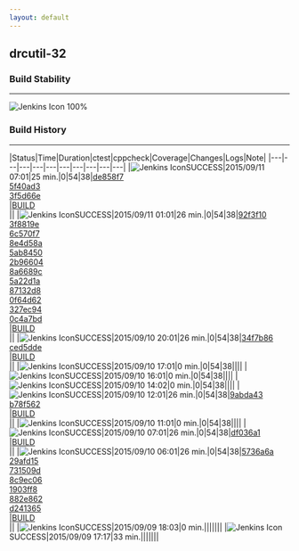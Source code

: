 ```yaml
---
layout: default
---
```

## drcutil-32
### Build Stability
___
![Jenkins Icon](http://jenkinshrg.github.io/images/48x48/health-80plus.png)
100%
  
### Build History
___
|Status|Time|Duration|<span class='badge'>ctest</span>|<span class='badge'>cppcheck</span>|Coverage|Changes|Logs|Note|
|---|---|---|---|---|---|---|---|---|---|
|![Jenkins Icon](http://jenkinshrg.github.io/images/24x24/blue.png)SUCCESS|2015/09/11 07:01|25 min.|0|54|38|[de858f7](https://github.com/fkanehiro/openhrp3/commit/de858f78e2d12fe2648ad82dd7316102e1f1a323)<br>[5f40ad3](https://github.com/fkanehiro/openhrp3/commit/5f40ad3cb339c4f6c3a1224e61dc5cd523c8b89c)<br>[3f5d66e](https://github.com/fkanehiro/openhrp3/commit/3f5d66eaa24237012b18b9b403fce8125416cd07)<br>|[BUILD](https://drive.google.com/file/d/0B54sHwaxmuM4VVB2NExuLUJjTW8/view?usp=drivesdk)<br>||
|![Jenkins Icon](http://jenkinshrg.github.io/images/24x24/blue.png)SUCCESS|2015/09/11 01:01|26 min.|0|54|38|[92f3f10](https://github.com/fkanehiro/hrpsys-base/commit/92f3f10f2b33dc31bba1a33d62a1724705c6830e)<br>[3f8819e](https://github.com/fkanehiro/hrpsys-base/commit/3f8819ea685c385e1a2fbfe98c2b8d79cf56c51c)<br>[6c570f7](https://github.com/fkanehiro/hrpsys-base/commit/6c570f71433f61a18561be63ce319a16c41e1bfb)<br>[8e4d58a](https://github.com/fkanehiro/hrpsys-base/commit/8e4d58ae610d03d2fab03e3d792564a1ce9d4b73)<br>[5ab8450](https://github.com/fkanehiro/hrpsys-base/commit/5ab845065a8e8f0d4256fea79f3298f59abf2975)<br>[2b96604](https://github.com/fkanehiro/hrpsys-base/commit/2b96604e8d142047b667452c3a68bfcff6636378)<br>[8a6689c](https://github.com/fkanehiro/hrpsys-base/commit/8a6689c342399e2855bd3728ac97698616e62471)<br>[5a22d1a](https://github.com/fkanehiro/hrpsys-base/commit/5a22d1ae034c2a0616c8e1a13226b108ce031fca)<br>[87132d8](https://github.com/fkanehiro/hrpsys-base/commit/87132d8c9179017524696fe1c4a7eed8c0e3c7b5)<br>[0f64d62](https://github.com/fkanehiro/hrpsys-base/commit/0f64d6268b0b08bb081a62a19e3b8cd9cd43ee7e)<br>[327ec94](https://github.com/fkanehiro/hrpsys-base/commit/327ec9413e95c24d90292d3af32c31422cfad635)<br>[0c4a7bd](https://github.com/fkanehiro/hrpsys-base/commit/0c4a7bd2d5a5187ba1a4828ab7da615e9a6d5ae7)<br>|[BUILD](https://drive.google.com/file/d/0B54sHwaxmuM4cXd2Y3FDRnR3clk/view?usp=drivesdk)<br>||
|![Jenkins Icon](http://jenkinshrg.github.io/images/24x24/blue.png)SUCCESS|2015/09/10 20:01|26 min.|0|54|38|[34f7b86](https://github.com/jrl-umi3218/hmc2/commit/34f7b869bd097f413a80e1d8feb07d6d30e58fee)<br>[ced5dde](https://github.com/jrl-umi3218/hrpsys-humanoid/commit/ced5dde37600c41eec4d79e419bc588b07bf5194)<br>|[BUILD](https://drive.google.com/file/d/0B54sHwaxmuM4R3VNMHFNaGNqZlE/view?usp=drivesdk)<br>||
|![Jenkins Icon](http://jenkinshrg.github.io/images/24x24/blue.png)SUCCESS|2015/09/10 17:01|0 min.|0|54|38||||
|![Jenkins Icon](http://jenkinshrg.github.io/images/24x24/blue.png)SUCCESS|2015/09/10 16:01|0 min.|0|54|38||||
|![Jenkins Icon](http://jenkinshrg.github.io/images/24x24/blue.png)SUCCESS|2015/09/10 14:02|0 min.|0|54|38||||
|![Jenkins Icon](http://jenkinshrg.github.io/images/24x24/blue.png)SUCCESS|2015/09/10 12:01|26 min.|0|54|38|[9abda43](https://github.com/jrl-umi3218/hmc2/commit/9abda431a5a3577c382355faed8dd47586d0f1ce)<br>[b78f562](https://github.com/jrl-umi3218/hrpsys-humanoid/commit/b78f562db8622db1315eee65ba6ffc6d1013eebb)<br>|[BUILD](https://drive.google.com/file/d/0B54sHwaxmuM4dklRMXNYalRVYzg/view?usp=drivesdk)<br>||
|![Jenkins Icon](http://jenkinshrg.github.io/images/24x24/blue.png)SUCCESS|2015/09/10 11:01|0 min.|0|54|38||||
|![Jenkins Icon](http://jenkinshrg.github.io/images/24x24/blue.png)SUCCESS|2015/09/10 07:01|26 min.|0|54|38|[df036a1](https://github.com/fkanehiro/hrpsys-base/commit/df036a1dcb3aa686566c577dde496190df101eb9)<br>|[BUILD](https://drive.google.com/file/d/0B54sHwaxmuM4WGtYQjB4Z2RyakE/view?usp=drivesdk)<br>||
|![Jenkins Icon](http://jenkinshrg.github.io/images/24x24/blue.png)SUCCESS|2015/09/10 06:01|26 min.|0|54|38|[5736a6a](https://github.com/fkanehiro/hrpsys-base/commit/5736a6a08abd293e7fcaaf2d6e1529b449a27eff)<br>[29afd15](https://github.com/fkanehiro/hrpsys-base/commit/29afd15c65af40adff6a7e1997507575aff91607)<br>[731509d](https://github.com/fkanehiro/hrpsys-base/commit/731509ddeacfce0edad683c824f3001bddc0fd09)<br>[8c9ec06](https://github.com/fkanehiro/hrpsys-base/commit/8c9ec06e2d712492543893deba5dd03ce04635b3)<br>[1903ff8](https://github.com/fkanehiro/hrpsys-base/commit/1903ff8b9034bd3d5d906f0d23cbcbf223acd853)<br>[882e862](https://github.com/fkanehiro/hrpsys-base/commit/882e862095699e072f58d3928e9c490de113aeb3)<br>[d241365](https://github.com/fkanehiro/hrpsys-base/commit/d24136537534cd5666c8c5831333b33cdcc7a643)<br>|[BUILD](https://drive.google.com/file/d/0B54sHwaxmuM4bFVCRmZPakZDZDA/view?usp=drivesdk)<br>||
|![Jenkins Icon](http://jenkinshrg.github.io/images/24x24/blue.png)SUCCESS|2015/09/09 18:03|0 min.|||||||
|![Jenkins Icon](http://jenkinshrg.github.io/images/24x24/blue.png)SUCCESS|2015/09/09 17:17|33 min.|||||||

